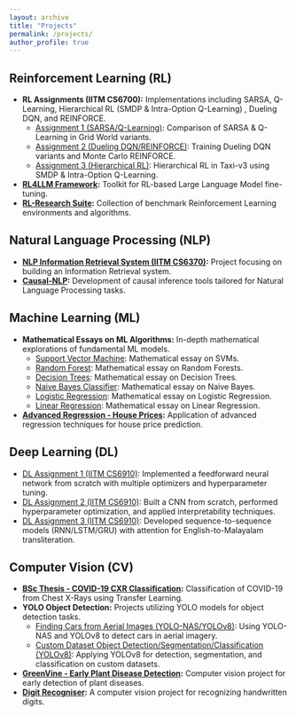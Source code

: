 ```yaml
---
layout: archive
title: "Projects"
permalink: /projects/
author_profile: true
---
```


## Reinforcement Learning (RL)

*   **RL Assignments (IITM CS6700):** Implementations including SARSA, Q-Learning, Hierarchical RL (SMDP & Intra-Option Q-Learning) , Dueling DQN, and REINFORCE.
    *   [Assignment 1 (SARSA/Q-Learning)](https://github.com/ahmecse/RL-Assignments-1-IITM-CS6700): Comparison of SARSA & Q-Learning in Grid World variants.
    *   [Assignment 2 (Dueling DQN/REINFORCE)](https://github.com/ahmecse/RL-Assignments-2-IITM-CS6700): Training Dueling DQN variants and Monte Carlo REINFORCE.
    *   [Assignment 3 (Hierarchical RL)](https://github.com/ahmecse/RL-Assignments-3-IITM-CS6700): Hierarchical RL in Taxi-v3 using SMDP & Intra-Option Q-Learning.
*   **[RL4LLM Framework](https://github.com/ahmecse/RL4LLM):** Toolkit for RL-based Large Language Model fine-tuning.
*   **[RL-Research Suite](https://github.com/ahmecse/rl-research):** Collection of benchmark Reinforcement Learning environments and algorithms.

## Natural Language Processing (NLP)

*   **[NLP Information Retrieval System (IITM CS6370)](https://github.com/ahmecse/CS6370-NLP-IR-System-Project-IITM):** Project focusing on building an Information Retrieval system.
*   **[Causal-NLP](https://github.com/ahmecse/causal-nlp):** Development of causal inference tools tailored for Natural Language Processing tasks.

## Machine Learning (ML)

*   **Mathematical Essays on ML Algorithms:** In-depth mathematical explorations of fundamental ML models.
    *   [Support Vector Machine](https://github.com/ahmecse/A-Mathematical-Essay-on-Support-Vector-Machine): Mathematical essay on SVMs.
    *   [Random Forest](https://github.com/ahmecse/A-Mathematical-essay-on-Random-Forest): Mathematical essay on Random Forests.
    *   [Decision Trees](https://github.com/ahmecse/A-Mathematical-essay-on-decision-trees): Mathematical essay on Decision Trees.
    *   [Naive Bayes Classifier](https://github.com/ahmecse/Mathematical-essay-on-naive-Bayes-classifier): Mathematical essay on Naive Bayes.
    *   [Logistic Regression](https://github.com/ahmecse/Mathematical-essay-on-Logistic-Regression): Mathematical essay on Logistic Regression.
    *   [Linear Regression](https://github.com/ahmecse/A-Mathematical-essay-on-linear-regression): Mathematical essay on Linear Regression.
*   **[Advanced Regression - House Prices](https://github.com/ahmecse/Advanced-Regression-for-House-Price-Prediction):** Application of advanced regression techniques for house price prediction.

## Deep Learning (DL)

*   [DL Assignment 1 (IITM CS6910)](https://github.com/ahmecse/DL-Assignments-1-IITM-CS6910): Implemented a feedforward neural network from scratch with multiple optimizers and hyperparameter tuning.
*   [DL Assignment 2 (IITM CS6910)](https://github.com/ahmecse/DL-Assignments-2-IITM-CS6910): Built a CNN from scratch, performed hyperparameter optimization, and applied interpretability techniques.
*   [DL Assignment 3 (IITM CS6910)](https://github.com/ahmecse/DL-Assignments-3-IITM-CS6910): Developed sequence-to-sequence models (RNN/LSTM/GRU) with attention for English-to-Malayalam transliteration.

## Computer Vision (CV)

*   **[BSc Thesis - COVID-19 CXR Classification](https://github.com/ahmecse/BSc-Thesis-COVID19-CXR-TransferLearning):** Classification of COVID-19 from Chest X-Rays using Transfer Learning.
*   **YOLO Object Detection:** Projects utilizing YOLO models for object detection tasks.
    *   [Finding Cars from Aerial Images (YOLO-NAS/YOLOv8)](https://github.com/ahmecse/Find-Cars-from-Aerial-Images-Using-YOLO-NAS-YOLOV8): Using YOLO-NAS and YOLOv8 to detect cars in aerial imagery.
    *   [Custom Dataset Object Detection/Segmentation/Classification (YOLOv8)](https://github.com/ahmecse/Ultralytics-YOLOv8-Object-Detection-Model---Detection-Segmentation-and-Classification-on-Custom-Data): Applying YOLOv8 for detection, segmentation, and classification on custom datasets.
*   **[GreenVine - Early Plant Disease Detection](https://github.com/ahmecse/GreenVine-Early-Plant-Disease-Detection):** Computer vision project for early detection of plant diseases.
*   **[Digit Recogniser](https://github.com/ahmecse/Digit-recogniser-computer-vision-):** A computer vision project for recognizing handwritten digits.
